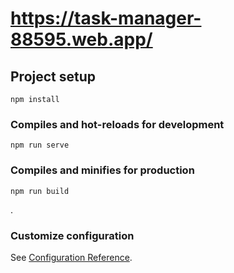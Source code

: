 # https://task-manager-88595.web.app/

## Project setup
```
npm install
```

### Compiles and hot-reloads for development
```
npm run serve
```

### Compiles and minifies for production
```
npm run build
```
.
### Customize configuration
See [Configuration Reference](https://cli.vuejs.org/config/).
